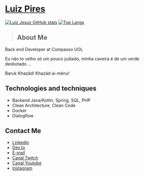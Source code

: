 # <a href="https://www.linkedin.com/in/luiz-pires/">Luiz Pires</a>
[![Luiz Jesuz GitHub stats](https://github-readme-stats.vercel.app/api?username=LuizPiresS)](https://github.com/LuizPiresS)
[![Top Langs](https://github-readme-stats.vercel.app/api/top-langs/?username=LuizPiresS)](https://github.com/LuizPiresS)
> ## About Me

Back end Developer at Compasso UOL

Eu não to velho só um pouco judiado, minha caveira é de um verde desbotado ...

Baruk Khazâd! Khazâd ai-mênu!

## Technologies and techniques

- Backend Java/Kotlin, Spring, SQL, PHP
- Clean Architecture, Clean Code
- Docker
- Dialogflow

## Contact Me

- <a href="https://www.linkedin.com/in/luiz-pires/">Linkedin</a>
- <a href="https://dev.to/luizpiress">Dev.to</a>
- <a href="mailto:luizjesuz.p@gmail.com">E-mail</a>
- <a href="https://www.twitch.tv/ranzinzadev">Canal Twitch</a>
- <a href="https://www.youtube.com/channel/UCYpnvw92nOfXDz0MftuNJOg">Canal Youtube</a>
- <a href="https://www.instagram.com/dev_ranzinza/">Instagram</a>
</div>
